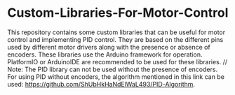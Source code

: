 # Custom-Libraries-For-Motor-Control

This repository contains some custom libraries that can be useful for motor control and implementing PID control. They are based on the different pins used by different motor drivers along with the presence or absence of encoders. These libraries use the Arduino framework for operation. PlatformIO or ArduinoIDE are recommended to be used for these libraries.
// Note: 
The PID library can not be used without the presence of encoders. For using PID without encoders, the algorithm mentioned in this link can be used: https://github.com/ShUbHkHaNdElWaL493/PID-Algorithm.
